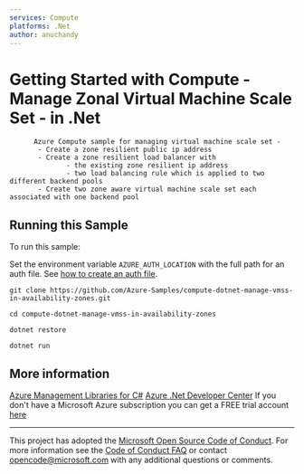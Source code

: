 ```yaml
---
services: Compute
platforms: .Net
author: anuchandy
---
```


# Getting Started with Compute - Manage Zonal Virtual Machine Scale Set - in .Net #

          Azure Compute sample for managing virtual machine scale set -
           - Create a zone resilient public ip address
           - Create a zone resilient load balancer with
                  - the existing zone resilient ip address
                  - two load balancing rule which is applied to two different backend pools
           - Create two zone aware virtual machine scale set each associated with one backend pool


## Running this Sample ##

To run this sample:

Set the environment variable `AZURE_AUTH_LOCATION` with the full path for an auth file. See [how to create an auth file](https://github.com/Azure/azure-sdk-for-net/blob/Fluent/AUTH.md).

    git clone https://github.com/Azure-Samples/compute-dotnet-manage-vmss-in-availability-zones.git

    cd compute-dotnet-manage-vmss-in-availability-zones

    dotnet restore

    dotnet run

## More information ##

[Azure Management Libraries for C#](https://github.com/Azure/azure-sdk-for-net/tree/Fluent)
[Azure .Net Developer Center](https://azure.microsoft.com/en-us/develop/net/)
If you don't have a Microsoft Azure subscription you can get a FREE trial account [here](http://go.microsoft.com/fwlink/?LinkId=330212)

---

This project has adopted the [Microsoft Open Source Code of Conduct](https://opensource.microsoft.com/codeofconduct/). For more information see the [Code of Conduct FAQ](https://opensource.microsoft.com/codeofconduct/faq/) or contact [opencode@microsoft.com](mailto:opencode@microsoft.com) with any additional questions or comments.